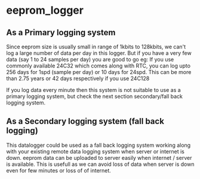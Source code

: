 # eeprom_logger

As a Primary logging system
-------------------------------------------
Since eeprom size is usually small in range of 1kbits to 128kbits, we  can't log a large number of data per day in this logger.
But if you have a very few data (say 1 to 24 samples per day) you are good to go
eg: If you use commonly available 24C32 which comes along with RTC, you can log upto 256 days for 1spd (sample per day) or 10 days for 24spd. This can be more than 2.75 years or 42 days respectively if you use 24C128

If you log data every minute then this system is not suitable to use as a primary logging system, but check the next section secondary/fall back logging system.

As a Secondary logging system (fall back logging)
-------------------------------
This datalogger could be used as a fall back logging system working along with your existing remote data logging system when server or internet is down. eeprom data can be uploaded to server easily when internet / server is available.
This is usefull as we can avoid loss of data when server is down even for few minutes or loss of of internet.
